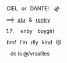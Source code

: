   CIEL⠀or⠀DANTE!⠀ ⚣⠀
 
 ═╪⠀[ata](https://gardenia.atabook.org)⠀&⠀[rentry](https://rentry.co/angst)

 17. ⠀ enby ⠀boygirl⠀

 bmf⠀i'm⠀rlly⠀kind⠀😿
 
⠀dc is @/vrsailles
